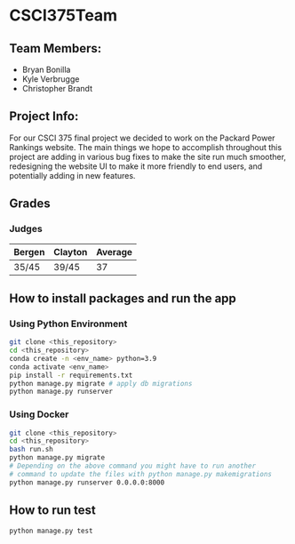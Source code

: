 # CSCI375Team

## Team Members:
* Bryan Bonilla
* Kyle Verbrugge
* Christopher Brandt

## Project Info: 
For our CSCI 375 final project we decided to work on the Packard Power Rankings website. The main things we hope to accomplish throughout this project are adding in various bug fixes to make the site run much smoother, redesigning the website UI to make it more friendly to end users, and potentially adding in new features. 


## Grades

### Judges

|  Bergen | Clayton | Average |
---|---|---|
| 35/45 | 39/45 | 37 |


## How to install packages and run the app

### Using Python Environment

```bash
git clone <this_repository>
cd <this_repository>
conda create -n <env_name> python=3.9
conda activate <env_name>
pip install -r requirements.txt
python manage.py migrate # apply db migrations
python manage.py runserver
```

### Using Docker

```bash
git clone <this_repository>
cd <this_repository>
bash run.sh
python manage.py migrate
# Depending on the above command you might have to run another 
# command to update the files with python manage.py makemigrations
python manage.py runserver 0.0.0.0:8000
```

## How to run test

```bash
python manage.py test
```
